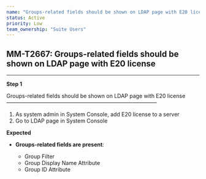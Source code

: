 ```yaml
---
name: "Groups-related fields should be shown on LDAP page with E20 license"
status: Active
priority: Low
team_ownership: "Suite Users"
---
```


## MM-T2667: Groups-related fields should be shown on LDAP page with E20 license

---

**Step 1**

Groups-related fields should be shown on LDAP page with E20 license\
————————————————————————————

1. As system admin in System Console, add E20 license to a server
2. Go to LDAP page in System Console

**Expected**

- **Groups-related fields are present**:

  - Group Filter
  - Group Display Name Attribute
  - Group ID Attribute
